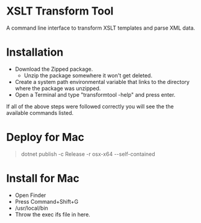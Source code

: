 # XSLT Transform Tool
A command line interface to transform XSLT templates and parse XML data.

# Installation
* Download the Zipped package.
    * Unzip the package somewhere it won't get deleted.
* Create a system path environmental variable that links to the directory where the package was unzipped.
* Open a Terminal and type "transformtool -help" and press enter.

If all of the above steps were followed correctly you will see the the available commands listed.

# Deploy for Mac
> dotnet publish -c Release -r osx-x64 --self-contained

# Install for Mac
* Open Finder 
* Press Command+Shift+G
* /usr/local/bin
* Throw the exec ifs file in here.